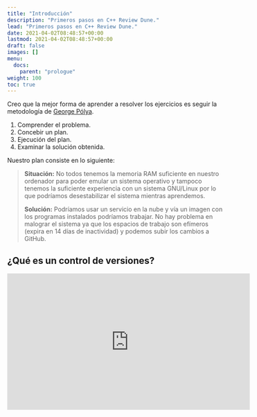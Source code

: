 ```yaml
---
title: "Introducción"
description: "Primeros pasos en C++ Review Dune."
lead: "Primeros pasos en C++ Review Dune."
date: 2021-04-02T08:48:57+00:00
lastmod: 2021-04-02T08:48:57+00:00
draft: false
images: []
menu:
  docs:
    parent: "prologue"
weight: 100
toc: true
---
```


Creo que la mejor forma de aprender a resolver los ejercicios es seguir la metodología de [George Pólya](https://de.wikipedia.org/wiki/George_P%C3%B3lya).

1. Comprender el problema.
2. Concebir un plan.
3. Ejecución del plan.
4. Examinar la solución obtenida.

Nuestro plan consiste en lo siguiente:

> **Situación:** No todos tenemos la memoria RAM suficiente en nuestro ordenador para poder emular un sistema operativo y tampoco tenemos la suficiente experiencia con un sistema GNU/Linux por lo que podríamos desestabilizar el sistema mientras aprendemos.
>
> **Solución:** Podríamos usar un servicio en la nube y vía un imagen con los programas instalados podríamos trabajar. No hay problema en malograr el sistema ya que los espacios de trabajo son efímeros (expira en $14$ días de inactividad) y podemos subir los cambios a GitHub.
## ¿Qué es un control de versiones?

<iframe width="560" height="315"
  sandbox="allow-same-origin allow-scripts allow-popups"
  src="https://diode.zone/videos/embed/338bd9ff-61fd-4152-b01b-7a41d88ed06c?title=0&warningTitle=0"
  frameborder="0" allowfullscreen>
</iframe>
